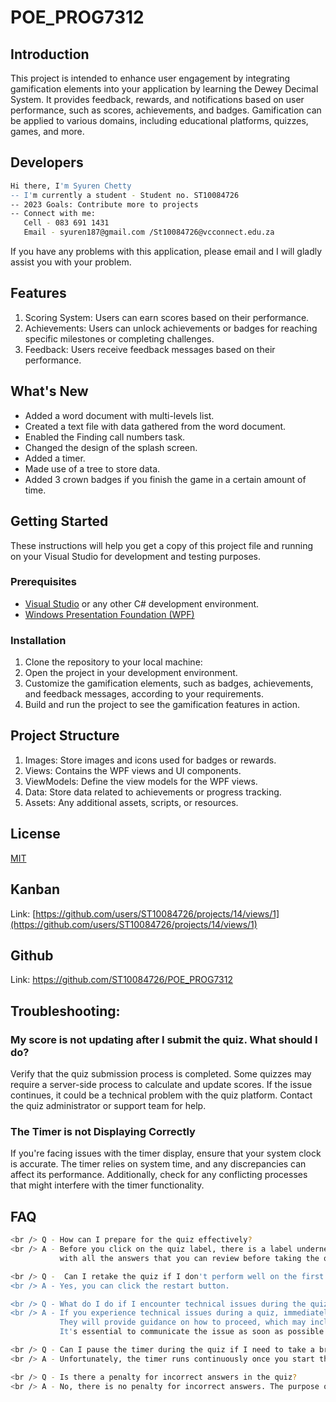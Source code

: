 # POE_PROG7312
## Introduction
This project is intended to enhance user engagement by integrating gamification elements into your application by learning the Dewey Decimal System. It provides feedback, rewards, and notifications based on user performance, such as scores, achievements, and badges. Gamification can be applied to various domains, including educational platforms, quizzes, games, and more.
## Developers
```bash
Hi there, I'm Syuren Chetty
-- I'm currently a student - Student no. ST10084726
-- 2023 Goals: Contribute more to projects
-- Connect with me:
   Cell - 083 691 1431
   Email - syuren187@gmail.com /St10084726@vcconnect.edu.za
```
If you have any problems with this application, please email and I will gladly assist you with your problem.

## Features
1) Scoring System: Users can earn scores based on their performance.
2) Achievements: Users can unlock achievements or badges for reaching specific milestones or completing challenges.
3) Feedback: Users receive feedback messages based on their performance.

## What's New
- Added a word document with multi-levels list.
- Created a text file with data gathered from the word document.
- Enabled the Finding call numbers task.
- Changed the design of the splash screen.
- Added a timer.
- Made use of a tree to store data.
- Added 3 crown badges if you finish the game in a certain amount of time.

## Getting Started
These instructions will help you get a copy of this project file and running on your Visual Studio for development and testing purposes.

### Prerequisites
- [Visual Studio](https://visualstudio.microsoft.com/) or any other C# development environment.
- [Windows Presentation Foundation (WPF)](https://docs.microsoft.com/en-us/dotnet/framework/wpf/getting-started/walkthrough-my-first-wpf-desktop-application)

### Installation
1. Clone the repository to your local machine:
2. Open the project in your development environment.
3. Customize the gamification elements, such as badges, achievements, and feedback messages, according to your requirements.
4. Build and run the project to see the gamification features in action.

## Project Structure
1. Images: Store images and icons used for badges or rewards.
2. Views: Contains the WPF views and UI components.
3. ViewModels: Define the view models for the WPF views.
4. Data: Store data related to achievements or progress tracking.
5. Assets: Any additional assets, scripts, or resources.

## License
[MIT](https://choosealicense.com/licenses/mit/)

## Kanban
Link: [https://github.com/users/ST10084726/projects/14/views/1](https://github.com/users/ST10084726/projects/14/views/1)

## Github
Link: https://github.com/ST10084726/POE_PROG7312

## Troubleshooting:
### My score is not updating after I submit the quiz. What should I do?
 Verify that the quiz submission process is completed. Some quizzes may require a server-side process to calculate and update scores. 
 If the issue continues, it could be a technical problem with the quiz platform. Contact the quiz administrator or support team for help.
### The Timer is not Displaying Correctly
 If you're facing issues with the timer display, ensure that your system clock is accurate. The timer relies on system time, and any discrepancies can affect its performance. Additionally, check for any conflicting processes that might interfere with the timer functionality.

## FAQ
```bash
<br /> Q - How can I prepare for the quiz effectively?
<br /> A - Before you click on the quiz label, there is a label underneath it that says "Answers," which will bring up a pop-up window
           with all the answers that you can review before taking the quiz.

<br /> Q -  Can I retake the quiz if I don't perform well on the first attempt?
<br /> A - Yes, you can click the restart button.

<br /> Q - What do I do if I encounter technical issues during the quiz, such as a system crash or a sudden internet disconnect?
<br /> A - If you experience technical issues during a quiz, immediately contact your instructor or the quiz administrator to explain the situation.
           They will provide guidance on how to proceed, which may include granting an extension or a retake opportunity, depending on the circumstances.
           It's essential to communicate the issue as soon as possible.

<br /> Q - Can I pause the timer during the quiz if I need to take a break?
<br /> A - Unfortunately, the timer runs continuously once you start the quiz and cannot be paused. It is designed to add a time constraint to the quiz, enhancing the challenge. Make sure to plan your time effectively before starting the quiz.

<br /> Q - Is there a penalty for incorrect answers in the quiz?
<br /> A - No, there is no penalty for incorrect answers. The purpose of the quiz is to assess your knowledge, and you are encouraged to attempt all questions. The timer, however, adds an element of urgency to the game, so try to answer as accurately and quickly as possible.

```



